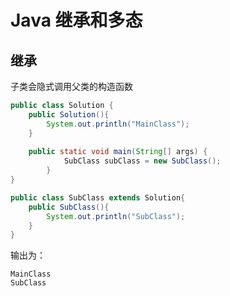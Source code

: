 # Java 继承和多态



## 继承

子类会隐式调用父类的构造函数

```java
public class Solution {
    public Solution(){
        System.out.println("MainClass");
    }
  
  	public static void main(String[] args) {
    		SubClass subClass = new SubClass();
		}
}

public class SubClass extends Solution{
    public SubClass(){
        System.out.println("SubClass");
    }
}
```

输出为：

```
MainClass
SubClass
```

